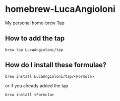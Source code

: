 # homebrew-LucaAngioloni
My personal home-brew Tap

## How to add the tap

```
brew tap LucaAngioloni/tap
```

## How do I install these formulae?

```
brew install LucaAngioloni/tap/<Formula>
```

or if you already added the tap

```
brew install <Formula>
```
